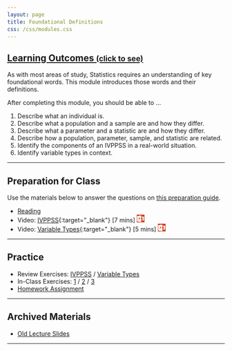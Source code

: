 ```yaml
---
layout: page
title: Foundational Definitions
css: /css/modules.css
---
```


<div class="panel-group-ILOs">
  <div class="panel panel-default">
    <div class="panel-heading">
      <h2 class="panel-title">
        <a data-toggle="collapse" href="#ILOs">Learning Outcomes <small>(click to see)</small></a>
      </h2>
    </div>
    <div id="ILOs" class="panel-collapse collapse">
      <div class="panel-body">
As with most areas of study, Statistics requires an understanding of key foundational words.  This module introduces those words and their definitions.

<p>After completing this module, you should be able to ...</p>

<ol>
  <li>Describe what an individual is.</li>
  <li>Describe what a population and a sample are and how they differ.</li>
  <li>Describe what a parameter and a statistic are and how they differ.</li>
  <li>Describe how a population, parameter, sample, and statistic are related.</li>
  <li>Identify the components of an IVPPSS in a real-world situation.</li>
  <li>Identify variable types in context.</li>
</ol>
      </div>
    </div>
  </div>
</div>

----

## Preparation for Class

Use the materials below to answer the questions on [this preparation guide](FoundationalDefns_Prep).

* [Reading](../book/2_IntroStats.pdf)
* Video: [IVPPSS](https://vimeo.com/user45324800/ncstats-ivppss){:target="_blank"} [7 mins]  [![PowerPoint](../img/ppt.png)](FoundationalDefns_PPT1.pptx)
* Video: [Variable Types](https://vimeo.com/user45324800/ncstats-vartypes){:target="_blank"} [5 mins] [![PowerPoint](../img/ppt.png)](FoundationalDefns_PPT2.pptx)

----

## Practice

* Review Exercises: [IVPPSS](FoundationalDefns_RevEx_IVPPSS) / [Variable Types](FoundationalDefns_RevEx_VarTypes)
* In-Class Exercises: [1](FoundationalDefns_CE1) / [2](FoundationalDefns_CE2) / [3](FoundationalDefns_CE3)
* [Homework Assignment](FoundationalDefns_HW)

----

## Archived Materials

* [Old Lecture Slides](FoundationalDefns_PPT_old.pptx)

----
